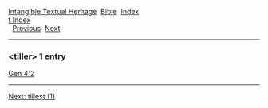 [Intangible Textual Heritage](../../index)  [Bible](../index) 
[Index](index)   
[t Index](_t_)  
  [Previous](c11593)  [Next](c11595) 

------------------------------------------------------------------------

### &lt;tiller&gt; 1 entry

[Gen 4:2](../kjv/gen004.htm#002)  

------------------------------------------------------------------------

[Next: tillest (1)](c11595)
